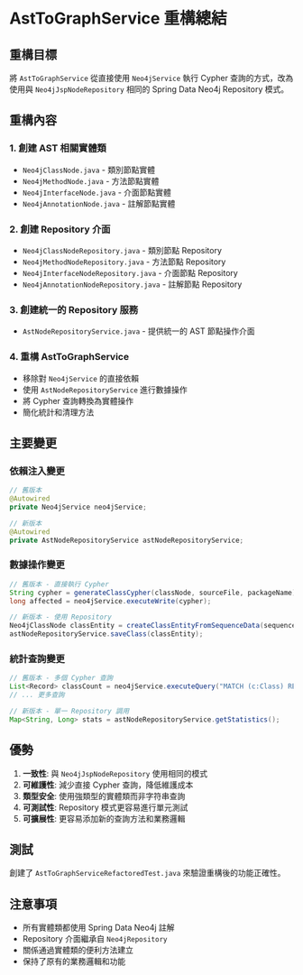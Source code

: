 # AstToGraphService 重構總結

## 重構目標
將 `AstToGraphService` 從直接使用 `Neo4jService` 執行 Cypher 查詢的方式，改為使用與 `Neo4jJspNodeRepository` 相同的 Spring Data Neo4j Repository 模式。

## 重構內容

### 1. 創建 AST 相關實體類
- `Neo4jClassNode.java` - 類別節點實體
- `Neo4jMethodNode.java` - 方法節點實體  
- `Neo4jInterfaceNode.java` - 介面節點實體
- `Neo4jAnnotationNode.java` - 註解節點實體

### 2. 創建 Repository 介面
- `Neo4jClassNodeRepository.java` - 類別節點 Repository
- `Neo4jMethodNodeRepository.java` - 方法節點 Repository
- `Neo4jInterfaceNodeRepository.java` - 介面節點 Repository
- `Neo4jAnnotationNodeRepository.java` - 註解節點 Repository

### 3. 創建統一的 Repository 服務
- `AstNodeRepositoryService.java` - 提供統一的 AST 節點操作介面

### 4. 重構 AstToGraphService
- 移除對 `Neo4jService` 的直接依賴
- 使用 `AstNodeRepositoryService` 進行數據操作
- 將 Cypher 查詢轉換為實體操作
- 簡化統計和清理方法

## 主要變更

### 依賴注入變更
```java
// 舊版本
@Autowired
private Neo4jService neo4jService;

// 新版本
@Autowired
private AstNodeRepositoryService astNodeRepositoryService;
```

### 數據操作變更
```java
// 舊版本 - 直接執行 Cypher
String cypher = generateClassCypher(classNode, sourceFile, packageName);
long affected = neo4jService.executeWrite(cypher);

// 新版本 - 使用 Repository
Neo4jClassNode classEntity = createClassEntityFromSequenceData(sequenceData, className, sourceFile, packageName);
astNodeRepositoryService.saveClass(classEntity);
```

### 統計查詢變更
```java
// 舊版本 - 多個 Cypher 查詢
List<Record> classCount = neo4jService.executeQuery("MATCH (c:Class) RETURN count(c) as count");
// ... 更多查詢

// 新版本 - 單一 Repository 調用
Map<String, Long> stats = astNodeRepositoryService.getStatistics();
```

## 優勢

1. **一致性**: 與 `Neo4jJspNodeRepository` 使用相同的模式
2. **可維護性**: 減少直接 Cypher 查詢，降低維護成本
3. **類型安全**: 使用強類型的實體類而非字符串查詢
4. **可測試性**: Repository 模式更容易進行單元測試
5. **可擴展性**: 更容易添加新的查詢方法和業務邏輯

## 測試
創建了 `AstToGraphServiceRefactoredTest.java` 來驗證重構後的功能正確性。

## 注意事項
- 所有實體類都使用 Spring Data Neo4j 註解
- Repository 介面繼承自 `Neo4jRepository`
- 關係通過實體類的便利方法建立
- 保持了原有的業務邏輯和功能
